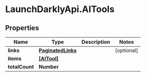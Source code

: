 # LaunchDarklyApi.AITools

## Properties

Name | Type | Description | Notes
------------ | ------------- | ------------- | -------------
**links** | [**PaginatedLinks**](PaginatedLinks.md) |  | [optional] 
**items** | [**[AITool]**](AITool.md) |  | 
**totalCount** | **Number** |  | 


